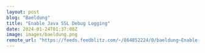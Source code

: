 ```yaml
---
layout: post
blog: "Baeldung"
title: "Enable Java SSL Debug Logging"
date: 2024-01-24T01:37:08Z
image: images/baeldung.png
remote_url: "https://feeds.feedblitz.com/~/864852224/0/baeldung~Enable-Java-SSL-Debug-Logging"
---
```

